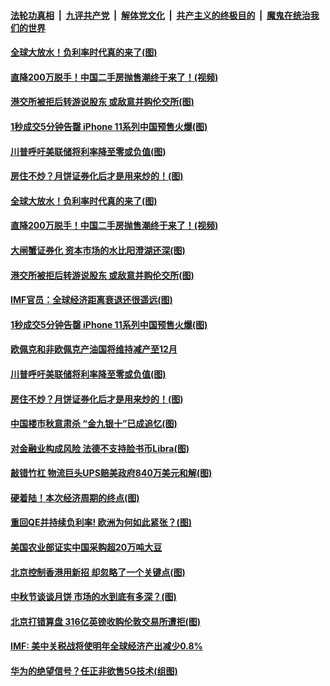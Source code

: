####  [法轮功真相](../../../../basic/blob/master/README.md?t=09150113) &nbsp;|&nbsp; [九评共产党](../../../../9ping.md/blob/master/README.md?t=09150113) &nbsp;|&nbsp; [解体党文化](../../../../jtdwh.md/blob/master/README.md?t=09150113)  &nbsp;|&nbsp; [共产主义的终极目的](../../../../gczydzjmd.md/blob/master/README.md?t=09150113) &nbsp;|&nbsp; [魔鬼在统治我们的世界](../../../../mgztzwmdsj.md/blob/master/README.md?t=09150113) 

#### [全球大放水！负利率时代真的来了(图)](../pages/p5/907372.md?t=09150113) 

#### [直降200万脱手！中国二手房抛售潮终于来了！(视频)](../pages/p5/907361.md?t=09150113) 

#### [港交所被拒后转游说股东 或敌意并购伦交所(图)](../pages/p5/907380.md?t=09150113) 

#### [1秒成交5分钟告罄 iPhone 11系列中国预售火爆(图)](../pages/p5/907373.md?t=09150113) 

#### [川普呼吁美联储将利率降至零或负值(图)](../pages/p5/907303.md?t=09150113) 

#### [房住不炒？月饼证券化后才是用来炒的！(图)](../pages/p5/907337.md?t=09150113) 

#### [全球大放水！负利率时代真的来了(图)](../pages/p5/907372.md?t=09150113) 

#### [直降200万脱手！中国二手房抛售潮终于来了！(视频)](../pages/p5/907361.md?t=09150113) 

#### [大闸蟹证券化 资本市场的水比阳澄湖还深(图)](../pages/p5/907370.md?t=09150113) 

#### [港交所被拒后转游说股东 或敌意并购伦交所(图)](../pages/p5/907380.md?t=09150113) 

#### [IMF官员：全球经济距离衰退还很遥远(图)](../pages/p5/907377.md?t=09150113) 

#### [1秒成交5分钟告罄 iPhone 11系列中国预售火爆(图)](../pages/p5/907373.md?t=09150113) 

#### [欧佩克和非欧佩克产油国将维持减产至12月](../pages/p5/907339.md?t=09150113) 

#### [川普呼吁美联储将利率降至零或负值(图)](../pages/p5/907303.md?t=09150113) 

#### [房住不炒？月饼证券化后才是用来炒的！(图)](../pages/p5/907337.md?t=09150113) 

#### [中国楼市秋意肃杀 “金九银十”已成追忆(图)](../pages/p5/907275.md?t=09150113) 

#### [对金融业构成风险 法德不支持脸书币Libra(图)](../pages/p5/907312.md?t=09150113) 

#### [敲错竹杠 物流巨头UPS赔美政府840万美元和解(图)](../pages/p5/907308.md?t=09150113) 

#### [硬着陆！本次经济周期的终点(图)](../pages/p5/907268.md?t=09150113) 

#### [重回QE并持续负利率! 欧洲为何如此紧张？(图)](../pages/p5/907269.md?t=09150113) 

#### [美国农业部证实中国采购超20万吨大豆](../pages/p5/907287.md?t=09150113) 

#### [北京控制香港用新招 却忽略了一个关键点(图)](../pages/p5/907256.md?t=09150113) 

#### [中秋节谈谈月饼 市场的水到底有多深？(图)](../pages/p5/907241.md?t=09150113) 

#### [北京打错算盘 316亿英镑收购伦敦交易所遭拒(图)](../pages/p5/907236.md?t=09150113) 

#### [IMF: 美中关税战将使明年全球经济产出减少0.8%](../pages/p5/907233.md?t=09150113) 

#### [华为的绝望信号？任正非欲售5G技术(组图)](../pages/p5/907155.md?t=09150113) 

